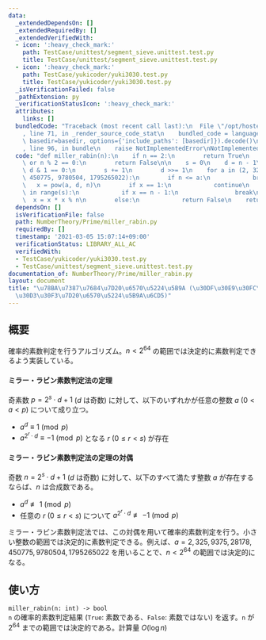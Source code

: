 ```yaml
---
data:
  _extendedDependsOn: []
  _extendedRequiredBy: []
  _extendedVerifiedWith:
  - icon: ':heavy_check_mark:'
    path: TestCase/unittest/segment_sieve.unittest.test.py
    title: TestCase/unittest/segment_sieve.unittest.test.py
  - icon: ':heavy_check_mark:'
    path: TestCase/yukicoder/yuki3030.test.py
    title: TestCase/yukicoder/yuki3030.test.py
  _isVerificationFailed: false
  _pathExtension: py
  _verificationStatusIcon: ':heavy_check_mark:'
  attributes:
    links: []
  bundledCode: "Traceback (most recent call last):\n  File \"/opt/hostedtoolcache/Python/3.9.2/x64/lib/python3.9/site-packages/onlinejudge_verify/documentation/build.py\"\
    , line 71, in _render_source_code_stat\n    bundled_code = language.bundle(stat.path,\
    \ basedir=basedir, options={'include_paths': [basedir]}).decode()\n  File \"/opt/hostedtoolcache/Python/3.9.2/x64/lib/python3.9/site-packages/onlinejudge_verify/languages/python.py\"\
    , line 96, in bundle\n    raise NotImplementedError\nNotImplementedError\n"
  code: "def miller_rabin(n):\n    if n == 2:\n        return True\n    if n == 1\
    \ or n % 2 == 0:\n        return False\n\n    s = 0\n    d = n - 1\n    while\
    \ d & 1 == 0:\n        s += 1\n        d >>= 1\n    for a in (2, 325, 9375, 28178,\
    \ 450775, 9780504, 1795265022):\n        if n <= a:\n            break\n     \
    \   x = pow(a, d, n)\n        if x == 1:\n            continue\n        for _\
    \ in range(s):\n            if x == n - 1:\n                break\n          \
    \  x = x * x % n\n        else:\n            return False\n    return True\n"
  dependsOn: []
  isVerificationFile: false
  path: NumberTheory/Prime/miller_rabin.py
  requiredBy: []
  timestamp: '2021-03-05 15:07:14+09:00'
  verificationStatus: LIBRARY_ALL_AC
  verifiedWith:
  - TestCase/yukicoder/yuki3030.test.py
  - TestCase/unittest/segment_sieve.unittest.test.py
documentation_of: NumberTheory/Prime/miller_rabin.py
layout: document
title: "\u78BA\u7387\u7684\u7D20\u6570\u5224\u5B9A (\u30DF\u30E9\u30FC\u30FB\u30E9\
  \u30D3\u30F3\u7D20\u6570\u5224\u5B9A\u6CD5)"
---
```


## 概要
確率的素数判定を行うアルゴリズム。$n < 2^{64}$ の範囲では決定的に素数判定できるよう実装している。

#### ミラー・ラビン素数判定法の定理
奇素数 $p = 2^s \cdot d + 1$ ($d$ は奇数) に対して、以下のいずれかが任意の整数 $a$ ($0 \lt a \lt p$) について成り立つ。

* $a^d \equiv 1 \pmod{p}$
* $a^{2^r \cdot d} \equiv -1 \pmod{p}$ となる $r$ ($0 \le r \lt s$) が存在


#### ミラー・ラビン素数判定法の定理の対偶
奇数 $n = 2^s \cdot d + 1$ ($d$ は奇数) に対して、以下のすべて満たす整数 $a$ が存在するならば、$n$ は合成数である。

* $a^d \not\equiv 1 \pmod{p}$
* 任意の $r$ ($0 \le r \lt s$)
 について $a^{2^r \cdot d} \not\equiv -1 \pmod{p}$

ミラー・ラビン素数判定法では、この対偶を用いて確率的素数判定を行う。小さい整数の範囲では決定的に素数判定できる。例えば、$a = 2, 325, 9375, 28178, 450775, 9780504, 1795265022$ を用いることで、$n < 2^{64}$ の範囲では決定的になる。

## 使い方
`miller_rabin(n: int) -> bool`  
`n` の確率的素数判定結果 (`True`: 素数である、`False`: 素数ではない) を返す。`n` が $2^{64}$ までの範囲では決定的である。計算量 $O(\log n)$
